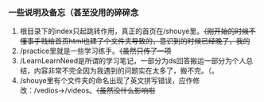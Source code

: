 ### 一些说明及备忘（甚至没用的碎碎念
1. 根目录下的index只起跳转作用，真正的首页在/shouye里。~~（刚开始的时候不懂事手贱给首页html也建了个文件夹导致的，意识到的时候已经晚了，我的~~
2. /practice里就是一些学习练手。~~（虽然只传了一项~~
3. /LearnLearnNeed是所谓的学习笔记，一部分为ds回答搬运一部分为个人总结，内容非常不完全因为我遇到的问题实在太多了，搬不完。（。
4. /shouye里有个文件夹的命名出现了英文拼写错误，应作修改：/vedios→/videos。~~（虽然没什么影响啦~~
